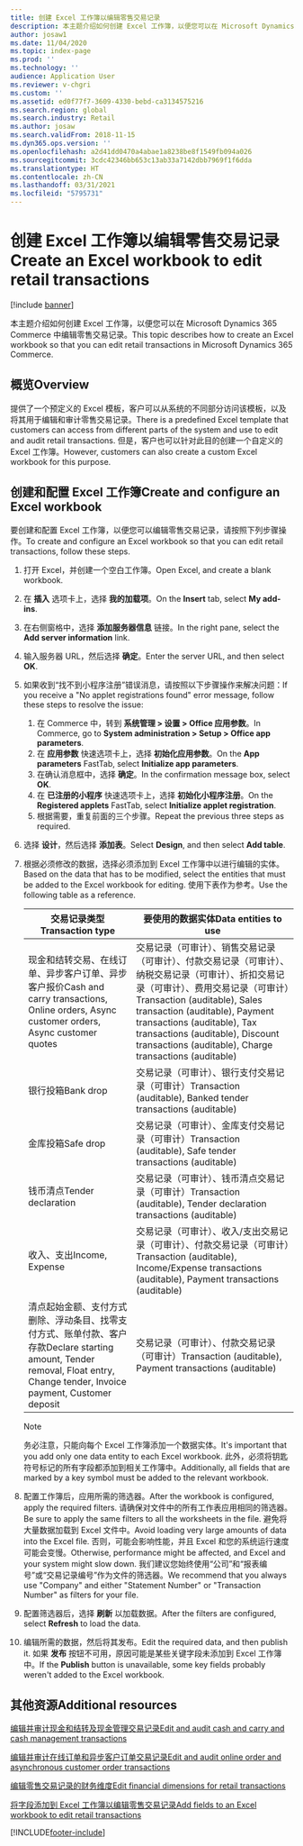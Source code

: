 ```yaml
---
title: 创建 Excel 工作簿以编辑零售交易记录
description: 本主题介绍如何创建 Excel 工作簿，以便您可以在 Microsoft Dynamics 365 Commerce 中编辑零售交易记录。
author: josaw1
ms.date: 11/04/2020
ms.topic: index-page
ms.prod: ''
ms.technology: ''
audience: Application User
ms.reviewer: v-chgri
ms.custom: ''
ms.assetid: ed0f77f7-3609-4330-bebd-ca3134575216
ms.search.region: global
ms.search.industry: Retail
ms.author: josaw
ms.search.validFrom: 2018-11-15
ms.dyn365.ops.version: ''
ms.openlocfilehash: a2d41dd0470a4abae1a8238be8f1549fb094a026
ms.sourcegitcommit: 3cdc42346bb653c13ab33a7142dbb7969f1f6dda
ms.translationtype: HT
ms.contentlocale: zh-CN
ms.lasthandoff: 03/31/2021
ms.locfileid: "5795731"
---
```

# <a name="create-an-excel-workbook-to-edit-retail-transactions"></a><span data-ttu-id="c2a43-103">创建 Excel 工作簿以编辑零售交易记录</span><span class="sxs-lookup"><span data-stu-id="c2a43-103">Create an Excel workbook to edit retail transactions</span></span>

[!include [banner](../includes/banner.md)]

<span data-ttu-id="c2a43-104">本主题介绍如何创建 Excel 工作簿，以便您可以在 Microsoft Dynamics 365 Commerce 中编辑零售交易记录。</span><span class="sxs-lookup"><span data-stu-id="c2a43-104">This topic describes how to create an Excel workbook so that you can edit retail transactions in Microsoft Dynamics 365 Commerce.</span></span>

## <a name="overview"></a><span data-ttu-id="c2a43-105">概览</span><span class="sxs-lookup"><span data-stu-id="c2a43-105">Overview</span></span>

<span data-ttu-id="c2a43-106">提供了一个预定义的 Excel 模板，客户可以从系统的不同部分访问该模板，以及将其用于编辑和审计零售交易记录。</span><span class="sxs-lookup"><span data-stu-id="c2a43-106">There is a predefined Excel template that customers can access from different parts of the system and use to edit and audit retail transactions.</span></span> <span data-ttu-id="c2a43-107">但是，客户也可以针对此目的创建一个自定义的 Excel 工作簿。</span><span class="sxs-lookup"><span data-stu-id="c2a43-107">However, customers can also create a custom Excel workbook for this purpose.</span></span>

## <a name="create-and-configure-an-excel-workbook"></a><span data-ttu-id="c2a43-108">创建和配置 Excel 工作簿</span><span class="sxs-lookup"><span data-stu-id="c2a43-108">Create and configure an Excel workbook</span></span>

<span data-ttu-id="c2a43-109">要创建和配置 Excel 工作簿，以便您可以编辑零售交易记录，请按照下列步骤操作。</span><span class="sxs-lookup"><span data-stu-id="c2a43-109">To create and configure an Excel workbook so that you can edit retail transactions, follow these steps.</span></span>

1. <span data-ttu-id="c2a43-110">打开 Excel，并创建一个空白工作簿。</span><span class="sxs-lookup"><span data-stu-id="c2a43-110">Open Excel, and create a blank workbook.</span></span>
1. <span data-ttu-id="c2a43-111">在 **插入** 选项卡上，选择 **我的加载项**。</span><span class="sxs-lookup"><span data-stu-id="c2a43-111">On the **Insert** tab, select **My add-ins**.</span></span>
1. <span data-ttu-id="c2a43-112">在右侧窗格中，选择 **添加服务器信息** 链接。</span><span class="sxs-lookup"><span data-stu-id="c2a43-112">In the right pane, select the **Add server information** link.</span></span>
1. <span data-ttu-id="c2a43-113">输入服务器 URL，然后选择 **确定**。</span><span class="sxs-lookup"><span data-stu-id="c2a43-113">Enter the server URL, and then select **OK**.</span></span>
1. <span data-ttu-id="c2a43-114">如果收到“找不到小程序注册”错误消息，请按照以下步骤操作来解决问题：</span><span class="sxs-lookup"><span data-stu-id="c2a43-114">If you receive a "No applet registrations found" error message, follow these steps to resolve the issue:</span></span>

    1. <span data-ttu-id="c2a43-115">在 Commerce 中，转到 **系统管理 \> 设置 \> Office 应用参数**。</span><span class="sxs-lookup"><span data-stu-id="c2a43-115">In Commerce, go to **System administration \> Setup \> Office app parameters**.</span></span>
    1. <span data-ttu-id="c2a43-116">在 **应用参数** 快速选项卡上，选择 **初始化应用参数**。</span><span class="sxs-lookup"><span data-stu-id="c2a43-116">On the **App parameters** FastTab, select **Initialize app parameters**.</span></span>
    1. <span data-ttu-id="c2a43-117">在确认消息框中，选择 **确定**。</span><span class="sxs-lookup"><span data-stu-id="c2a43-117">In the confirmation message box, select **OK**.</span></span>
    1. <span data-ttu-id="c2a43-118">在 **已注册的小程序** 快速选项卡上，选择 **初始化小程序注册**。</span><span class="sxs-lookup"><span data-stu-id="c2a43-118">On the **Registered applets** FastTab, select **Initialize applet registration**.</span></span>
    1. <span data-ttu-id="c2a43-119">根据需要，重复前面的三个步骤。</span><span class="sxs-lookup"><span data-stu-id="c2a43-119">Repeat the previous three steps as required.</span></span>

1. <span data-ttu-id="c2a43-120">选择 **设计**，然后选择 **添加表**。</span><span class="sxs-lookup"><span data-stu-id="c2a43-120">Select **Design**, and then select **Add table**.</span></span>
1. <span data-ttu-id="c2a43-121">根据必须修改的数据，选择必须添加到 Excel 工作簿中以进行编辑的实体。</span><span class="sxs-lookup"><span data-stu-id="c2a43-121">Based on the data that has to be modified, select the entities that must be added to the Excel workbook for editing.</span></span> <span data-ttu-id="c2a43-122">使用下表作为参考。</span><span class="sxs-lookup"><span data-stu-id="c2a43-122">Use the following table as a reference.</span></span>

    | <span data-ttu-id="c2a43-123">交易记录类型</span><span class="sxs-lookup"><span data-stu-id="c2a43-123">Transaction type</span></span> | <span data-ttu-id="c2a43-124">要使用的数据实体</span><span class="sxs-lookup"><span data-stu-id="c2a43-124">Data entities to use</span></span> |
    |------------------|----------------------|
    | <span data-ttu-id="c2a43-125">现金和结转交易、在线订单、异步客户订单、异步客户报价</span><span class="sxs-lookup"><span data-stu-id="c2a43-125">Cash and carry transactions, Online orders, Async customer orders, Async customer quotes</span></span> | <span data-ttu-id="c2a43-126">交易记录（可审计）、销售交易记录（可审计）、付款交易记录（可审计）、纳税交易记录（可审计）、折扣交易记录（可审计）、费用交易记录（可审计）</span><span class="sxs-lookup"><span data-stu-id="c2a43-126">Transaction (auditable), Sales transaction (auditable), Payment transactions (auditable), Tax transactions (auditable), Discount transactions (auditable), Charge transactions (auditable)</span></span> |
    | <span data-ttu-id="c2a43-127">银行投箱</span><span class="sxs-lookup"><span data-stu-id="c2a43-127">Bank drop</span></span> | <span data-ttu-id="c2a43-128">交易记录（可审计）、银行支付交易记录（可审计）</span><span class="sxs-lookup"><span data-stu-id="c2a43-128">Transaction (auditable), Banked tender transactions (auditable)</span></span> |
    | <span data-ttu-id="c2a43-129">金库投箱</span><span class="sxs-lookup"><span data-stu-id="c2a43-129">Safe drop</span></span> | <span data-ttu-id="c2a43-130">交易记录（可审计）、金库支付交易记录（可审计）</span><span class="sxs-lookup"><span data-stu-id="c2a43-130">Transaction (auditable), Safe tender transactions (auditable)</span></span> |
    | <span data-ttu-id="c2a43-131">钱币清点</span><span class="sxs-lookup"><span data-stu-id="c2a43-131">Tender declaration</span></span> | <span data-ttu-id="c2a43-132">交易记录（可审计）、钱币清点交易记录（可审计）</span><span class="sxs-lookup"><span data-stu-id="c2a43-132">Transaction (auditable), Tender declaration transactions (auditable)</span></span> |
    | <span data-ttu-id="c2a43-133">收入、支出</span><span class="sxs-lookup"><span data-stu-id="c2a43-133">Income, Expense</span></span> | <span data-ttu-id="c2a43-134">交易记录（可审计）、收入/支出交易记录（可审计）、付款交易记录（可审计）</span><span class="sxs-lookup"><span data-stu-id="c2a43-134">Transaction (auditable), Income/Expense transactions (auditable), Payment transactions (auditable)</span></span> |
    | <span data-ttu-id="c2a43-135">清点起始金额、支付方式删除、浮动条目、找零支付方式、账单付款、客户存款</span><span class="sxs-lookup"><span data-stu-id="c2a43-135">Declare starting amount, Tender removal, Float entry, Change tender, Invoice payment, Customer deposit</span></span> | <span data-ttu-id="c2a43-136">交易记录（可审计）、付款交易记录（可审计）</span><span class="sxs-lookup"><span data-stu-id="c2a43-136">Transaction (auditable), Payment transactions (auditable)</span></span> |

    > [!NOTE]
    > <span data-ttu-id="c2a43-137">务必注意，只能向每个 Excel 工作簿添加一个数据实体。</span><span class="sxs-lookup"><span data-stu-id="c2a43-137">It's important that you add only one data entity to each Excel workbook.</span></span> <span data-ttu-id="c2a43-138">此外，必须将钥匙符号标记的所有字段都添加到相关工作簿中。</span><span class="sxs-lookup"><span data-stu-id="c2a43-138">Additionally, all fields that are marked by a key symbol must be added to the relevant workbook.</span></span>

1. <span data-ttu-id="c2a43-139">配置工作簿后，应用所需的筛选器。</span><span class="sxs-lookup"><span data-stu-id="c2a43-139">After the workbook is configured, apply the required filters.</span></span> <span data-ttu-id="c2a43-140">请确保对文件中的所有工作表应用相同的筛选器。</span><span class="sxs-lookup"><span data-stu-id="c2a43-140">Be sure to apply the same filters to all the worksheets in the file.</span></span> <span data-ttu-id="c2a43-141">避免将大量数据加载到 Excel 文件中。</span><span class="sxs-lookup"><span data-stu-id="c2a43-141">Avoid loading very large amounts of data into the Excel file.</span></span> <span data-ttu-id="c2a43-142">否则，可能会影响性能，并且 Excel 和您的系统运行速度可能会变慢。</span><span class="sxs-lookup"><span data-stu-id="c2a43-142">Otherwise, performance might be affected, and Excel and your system might slow down.</span></span> <span data-ttu-id="c2a43-143">我们建议您始终使用“公司”和“报表编号”或“交易记录编号”作为文件的筛选器。</span><span class="sxs-lookup"><span data-stu-id="c2a43-143">We recommend that you always use "Company" and either "Statement Number" or "Transaction Number" as filters for your file.</span></span>
1. <span data-ttu-id="c2a43-144">配置筛选器后，选择 **刷新** 以加载数据。</span><span class="sxs-lookup"><span data-stu-id="c2a43-144">After the filters are configured, select **Refresh** to load the data.</span></span>
1. <span data-ttu-id="c2a43-145">编辑所需的数据，然后将其发布。</span><span class="sxs-lookup"><span data-stu-id="c2a43-145">Edit the required data, and then publish it.</span></span> <span data-ttu-id="c2a43-146">如果 **发布** 按钮不可用，原因可能是某些关键字段未添加到 Excel 工作簿中。</span><span class="sxs-lookup"><span data-stu-id="c2a43-146">If the **Publish** button is unavailable, some key fields probably weren't added to the Excel workbook.</span></span>

## <a name="additional-resources"></a><span data-ttu-id="c2a43-147">其他资源</span><span class="sxs-lookup"><span data-stu-id="c2a43-147">Additional resources</span></span>

[<span data-ttu-id="c2a43-148">编辑并审计现金和结转及现金管理交易记录</span><span class="sxs-lookup"><span data-stu-id="c2a43-148">Edit and audit cash and carry and cash management transactions</span></span>](edit-cash-trans.md)

[<span data-ttu-id="c2a43-149">编辑并审计在线订单和异步客户订单交易记录</span><span class="sxs-lookup"><span data-stu-id="c2a43-149">Edit and audit online order and asynchronous customer order transactions</span></span>](edit-order-trans.md)

[<span data-ttu-id="c2a43-150">编辑零售交易记录的财务维度</span><span class="sxs-lookup"><span data-stu-id="c2a43-150">Edit financial dimensions for retail transactions</span></span>](edit-financial-dim.md)

[<span data-ttu-id="c2a43-151">将字段添加到 Excel 工作簿以编辑零售交易记录</span><span class="sxs-lookup"><span data-stu-id="c2a43-151">Add fields to an Excel workbook to edit retail transactions</span></span>](add-fields-excel.md)


[!INCLUDE[footer-include](../includes/footer-banner.md)]